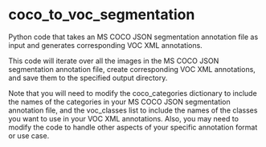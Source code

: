 # coco_to_voc_segmentation
Python code that takes an MS COCO JSON segmentation annotation file as input and generates corresponding VOC XML annotations.

This code will iterate over all the images in the MS COCO JSON segmentation annotation file, create corresponding VOC XML annotations, and save them to the specified output directory. 

Note that you will need to modify the coco_categories dictionary to include the names of the categories in your MS COCO JSON segmentation annotation file, and the voc_classes list to include the names of the classes you want to use in your VOC XML annotations. 
Also, you may need to modify the code to handle other aspects of your specific annotation format or use case.
